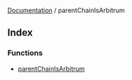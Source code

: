 [Documentation](../README.md) / parentChainIsArbitrum

## Index

### Functions

- [parentChainIsArbitrum](functions/parentChainIsArbitrum.md)
